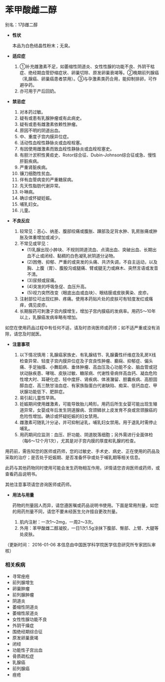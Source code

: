 # 苯甲酸雌二醇

别名：17β雌二醇

- **性状**
  
  本品为白色结晶性粉末；无臭。

- **适应症**
  
  1. ①补充雌激素不足，如萎缩性阴道炎、女性性腺的功能不良、外阴干枯症、绝经期血管舒缩症状、卵巢切除、原发卵巢衰竭等。②晚期前列腺癌（乳腺癌、卵巢癌患者禁用）。③与孕激素类药合用，能抑制排卵，可作避孕药。
  2. 亦可用于产后回奶。

- **禁忌症**
  
  1. 对本药过敏。
  2. 疑有或患有乳腺肿瘤或有此病史。
  3. 疑有或患有雌激素依赖性肿瘤。
  4. 原因不明的阴道出血。
  5. 中、重度子宫内膜异位症。
  6. 活动性血栓性静脉炎或血栓栓塞。
  7. 有因使用雌激素而致血栓性静脉炎或血栓栓塞史。
  8. 有胆汁淤积性黄疸史、Rotor综合征、Dubin-Johnson综合征或急、慢性肝脏疾病。
  9. 严重肾脏疾病。
  10. 镰刀细胞性贫血。
  11. 伴有血管病变的严重糖尿病。
  12. 先天性脂肪代谢异常。
  13. 卟啉病。
  14. 确诊或怀疑妊娠。
  15. 哺乳妇女。
  16. 儿童。

- **不良反应**
  
  1. 较常见：恶心、纳差、腹部绞痛或腹胀、踝部及足背水肿、乳房胀痛或肿胀及体重增加或减少。
  2. 不常见或罕见：
     - (1)乳腺出现小肿块、不规则阴道流血、点滴出血、突破出血、长期出血不止或闭经、黏稠的白色凝乳状阴道分泌物。
     - (2)困倦、抑郁、严重的或突发的头痛、共济失调，不自主运动，以及胸、上腹（胃）、腹股沟或腿痛、臂或腿无力或麻木、突然言语或发音不清。
     - (3)尿频或尿痛。
     - (4)突发的呼吸急促、血压升高。
     - (5)视力突然改变（眼底出血或血块）、眼结膜或皮肤黄染、皮疹。
  3. 注射部位可出现红肿、疼痛。使用本药贴片处的皮肤可有轻度发红或瘙痒，偶见皮疹。
  4. 长期服药可刺激子宫内膜增生，增加子宫内膜癌的发病率。用药5～10年以上，乳腺癌发病率略有增加。

如您在使用药品过程中有任何不适，请及时咨询医师或药师；如不适严重或没有消除，请您及时就医。

- **注意事项**
  
  1. 以下情况慎用：乳腺癌家族史、有乳腺结节、乳腺囊性纤维症及乳房X线检查异常、轻度子宫内膜异位症及子宫良性肿瘤、癫痫、抑郁症、偏头痛、手足抽搐、小舞蹈病、垂体肿瘤、高血压及心功能不全、脑血管或冠状动脉疾患、哮喘、皮肤过敏、糖尿病、代谢性骨病伴高血钙、凝血危险性增大时、耳硬化症、轻中度肝、肾疾病、体液潴留、胆囊疾病、高胆固醇血症、高三酰甘油血症、有家族脂蛋白代谢缺陷、痴呆、低钙血症、甲状腺功能低下、肥胖症。
  2. 易引起儿童性早熟。
  3. 妊娠期间使用雌激素，可能导致胎儿畸形。用药后所生女婴可能出现生殖道异常，女婴成年后发生阴道腺病、宫颈鳞状上皮发育不良或宫颈腺癌的危险性增加。确诊或怀疑妊娠的妇女禁用。
  4. 雌激素可随乳汁分泌，并可抑制泌乳，哺乳妇女禁用。用于退乳时需停止哺乳。
  5. 用药期间应监测：血压、肝功能、阴道脱落细胞；另外需进行全面体检（每6～12个月1次），尤其是对子宫内膜的厚度和乳腺的检查。

用药前，需告知您的医师或药师，您的过敏史、手术史、病史、正在使用的药品及采取的治疗；是否处于妊娠期、是否准备怀孕或处于哺乳期等相关信息。

此药与其他药物同时使用可能会发生药物相互作用，详情请您咨询医师或药师，或查看药品说明书。

其他注意事项请您咨询医师或药师。

- **用法与用量**
  
  药物的剂量因人而异，请您遵医嘱或药品说明书使用。下面是常用剂量，如您的用药剂量不同，请您不要未经医生允许擅自更改剂量。
  
  1. 肌内注射：一次1～2mg，一周2～3次。
  2. 外用：苯甲酸雌二醇凝胶，一日1次1.5g涂抹下腹部、臀部、上臂、大腿等处皮肤。

（更新时间： 2016-01-06 本信息由中国医学科学院医学信息研究所专家团队审核）

### 相关疾病

- 寻常痤疮
- 前列腺增生
- 卵巢肿瘤
- 前列腺肿瘤
- 阴道炎
- 萎缩性阴道炎
- 萎缩性尿道炎
- 女性性腺功能不良
- 外阴干燥症
- 围绝经期综合征
- 原发卵巢衰竭
- 闭经
- 功能性子宫出血
- 骨质疏松症
- 乳腺癌
- 前列腺癌
- 痤疮